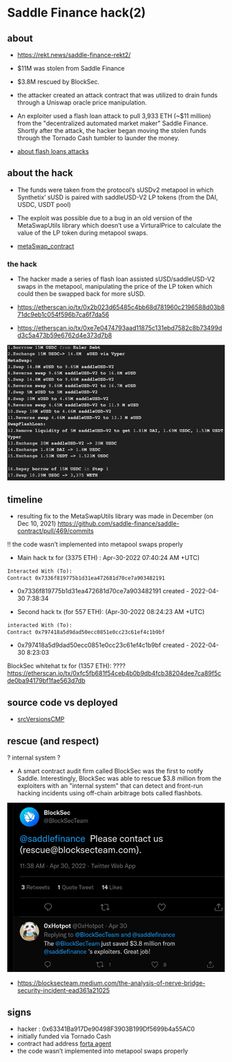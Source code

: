 # Saddle Finance hack(2)


## about

* https://rekt.news/saddle-finance-rekt2/
* $11M was stolen from Saddle Finance 
* $3.8M rescued by BlockSec.

* the attacker created an attack contract that was utilized to drain funds through a Uniswap oracle price manipulation.

* An exploiter used a flash loan attack to pull 3,933 ETH (~$11 million) from the "decentralized automated market maker" Saddle Finance. Shortly after the attack, the hacker began moving the stolen funds through the Tornado Cash tumbler to launder the money.

* [about flash loans attacks](./flashLoan.md)

## about the hack

* The funds were taken from the protocol’s sUSDv2 metapool in which Synthetix’ sUSD is paired with saddleUSD-V2 LP tokens (from the DAI, USDC, USDT pool)

* The exploit was possible due to a bug in an old version of the MetaSwapUtils library which doesn’t use a VirturalPrice to calculate the value of the LP token during metapool swaps.

* [metaSwap_contract](metaSwap_contract.md)


### the hack

* The hacker made a series of flash loan assisted sUSD/saddleUSD-V2 swaps in the metapool, manipulating the price of the LP token which could then be swapped back for more sUSD.

* https://etherscan.io/tx/0x2b023d65485c4bb68d781960c2196588d03b871dc9eb1c054f596b7ca6f7da56

* https://etherscan.io/tx/0xe7e0474793aad11875c131ebd7582c8b73499dd3c5a473b59e6762d4e373d7b8



![](saddle2-steps.png)





## timeline

* resulting fix to the MetaSwapUtils library was made in December (on Dec 10, 2021)
    https://github.com/saddle-finance/saddle-contract/pull/469/commits

!! the code wasn’t implemented into metapool swaps properly


* Main hack tx for (3375 ETH) : Apr-30-2022 07:40:24 AM +UTC)
```
Interacted With (To):
Contract 0x7336f819775b1d31ea472681d70ce7a903482191
```
* 0x7336f819775b1d31ea472681d70ce7a903482191 created - 2022-04-30 7:38:34


* Second hack tx (for 557 ETH): (Apr-30-2022 08:24:23 AM +UTC)
```
interacted With (To):
Contract 0x797418a5d9dad50ecc0851e0cc23c61ef4c1b9bf 
```
* 0x797418a5d9dad50ecc0851e0cc23c61ef4c1b9bf created - 2022-04-30 8:23:03


BlockSec whitehat tx for (1357 ETH): 
????
https://etherscan.io/tx/0xfc5fb681f54ceb4b0b9db4fcb38204dee7ca89f5cde0ba94179bf1fae563d7db



## source code vs deployed

* [srcVersionsCMP](srcVersionsCMP.md)


## rescue (and respect)
? internal system ?

* A smart contract audit firm called BlockSec was the first to notify Saddle. Interestingly, BlockSec was able to rescue $3.8 million from the exploiters with an "internal system" that can detect and front-run hacking incidents using off-chain arbitrage bots called flashbots.


![](./blocksec_rescue.png)

* https://blocksecteam.medium.com/the-analysis-of-nerve-bridge-security-incident-ead361a21025

## signs
* hacker : 0x63341Ba917De90498F3903B199Df5699b4a55AC0
* initially funded via Tornado Cash
* contract had address [forta agent](forta.md)
* the code wasn’t implemented into metapool swaps properly
